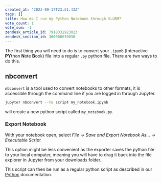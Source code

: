 ```yaml
---
created_at: '2023-09-17T23:51:43Z'
tags: []
title: How do I run my Python Notebook through SLURM?
vote_count: 1
vote_sum: -1
zendesk_article_id: 7918332923023
zendesk_section_id: 360000039036
---
```


The first thing you will need to do is to convert your `.ipynb`
(**I**nteractive **PY**thon **N**ote **B**ook) file into a regular `.py`
python file. There are two ways to do this.

## nbconvert

`nbconvert` is a tool used to convert notebooks to other formats, it is
accessible through the command line if you are logged in through
Jupyter.

```sh
jupyter nbconvert --to script my_notebook.ipynb 
```

will create a new python script called `my_notebook.py`.

### Export Notebook

With your notebook open, select *File* -> *Save and Export Notebook
As...* -> *Executable Script*

This option might be less convenient as the exporter saves the python
file to your local computer, meaning you will have to drag it back into
the file explorer in Jupyter from your downloads folder.

This script can then be run as a regular python script as described in
our
[Python](Python.md)
documentation.
